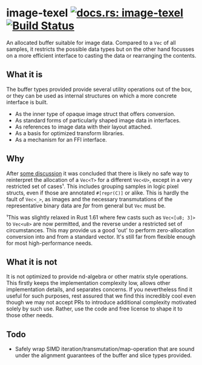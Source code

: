 # image-texel [![docs.rs: image-texel](https://docs.rs/image-texel/badge.svg)](https://docs.rs/image-texel) [![Build Status](https://github.com/image-rs/canvas/workflows/Rust%20CI/badge.svg)](https://github.com/image-rs/canvas/actions) 

An allocated buffer suitable for image data. Compared to a `Vec` of all
samples, it restricts the possible data types but on the other hand focusses on
a more efficient interface to casting the data or rearranging the contents.

## What it is

The buffer types provided provide several utility operations out of the box, or
they can be used as internal structures on which a more concrete interface is
built.

- As the inner type of opaque image struct that offers conversion.
- As standard forms of particularly shaped image data in interfaces.
- As references to image data with their layout attached.
- As a basis for optimized transform libraries.
- As a mechanism for an FFI interface.

## Why

After [some discussion](https://github.com/image-rs/image/pull/885) it
was concluded that there is likely no safe way to reinterpret the allocation of
a `Vec<T>` for a different `Vec<U>`, except in a very restricted set of cases¹.
This includes grouping samples in logic pixel structs, even if those are
annotated `#[repr(C)]` or alike. This is hardly the fault of `Vec<_>`, as
images and the necessary transmutations of the representative binary data are
*far* from general but `Vec` must be.

¹This was slightly relaxed in Rust 1.61 where few casts such as `Vec<[u8; 3]>`
to `Vec<u8>` are now permitted, and the reverse under a restricted set of
circumstances. This may provide us a good 'out' to perform zero-allocation
conversion into and from a standard vector. It's still far from flexible enough
for most high-performance needs.

## What it is not

It is not optimized to provide nd-algebra or other matrix style operations.
This firstly keeps the implementation complexity low, allows other
implementation details, and separates concerns. If you nevertheless find it
useful for such purposes, rest assured that we find this incredibly cool even
though we may not accept PRs to introduce additional complexity motivated
solely by such use. Rather, use the code and free license to shape it to those
other needs.

## Todo

* Safely wrap SIMD iteration/transmutation/map-operation that are sound under
  the alignment guarantees of the buffer and slice types provided.
